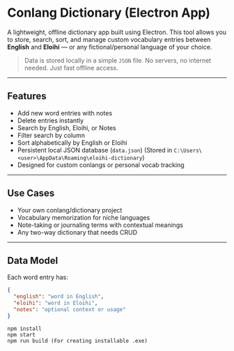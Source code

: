 # Conlang Dictionary (Electron App)

A lightweight, offline dictionary app built using Electron. This tool allows you to store, search, sort, and manage custom vocabulary entries between **English** and **Eloihi** — or any fictional/personal language of your choice.

> Data is stored locally in a simple `JSON` file. No servers, no internet needed. Just fast offline access.

---

## Features

- Add new word entries with notes
- Delete entries instantly
- Search by English, Eloihi, or Notes
- Filter search by column
- Sort alphabetically by English or Eloihi
- Persistent local JSON database (`data.json`) (Stored in `C:\Users\<user>\AppData\Roaming\eloihi-dictionary`)
- Designed for custom conlangs or personal vocab tracking

---

## Use Cases

- Your own conlang/dictionary project
- Vocabulary memorization for niche languages
- Note-taking or journaling terms with contextual meanings
- Any two-way dictionary that needs CRUD

---

## Data Model

Each word entry has:
```json
{
  "english": "word in English",
  "eloihi": "word in Eloihi",
  "notes": "optional context or usage"
}
```
```
npm install
npm start
npm run build (For creating installable .exe)
```
